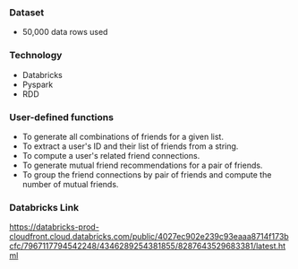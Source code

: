 ### Dataset
- 50,000 data rows used

### Technology
- Databricks
- Pyspark
- RDD
### User-defined functions
- To generate all combinations of friends for a given list.
- To extract a user's ID and their list of friends from a string.
- To compute a user's related friend connections.
- To generate mutual friend recommendations for a pair of friends.
- To group the friend connections by pair of friends and compute the number of mutual friends.

### Databricks Link
https://databricks-prod-cloudfront.cloud.databricks.com/public/4027ec902e239c93eaaa8714f173bcfc/7967117794542248/4346289254381855/8287643529683381/latest.html
